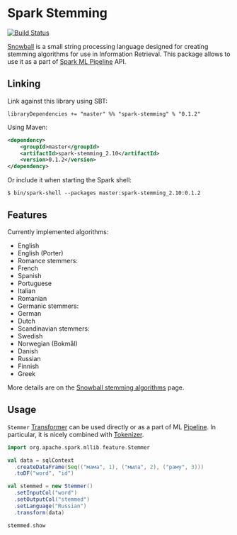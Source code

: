 # Spark Stemming

[![Build Status](https://travis-ci.org/master/spark-stemming.svg?branch=master)](https://travis-ci.org/master/spark-stemming)

[Snowball](http://snowballstem.org/) is a small string processing language
designed for creating stemming algorithms for use in Information Retrieval.
This package allows to use it as a part of [Spark ML
Pipeline](https://spark.apache.org/docs/latest/ml-guide.html) API.

## Linking

Link against this library using SBT:

```
libraryDependencies += "master" %% "spark-stemming" % "0.1.2"
```

Using Maven:

```xml
<dependency>
    <groupId>master</groupId>
    <artifactId>spark-stemming_2.10</artifactId>
    <version>0.1.2</version>
</dependency>
```

Or include it when starting the Spark shell:

```
$ bin/spark-shell --packages master:spark-stemming_2.10:0.1.2
```

## Features

Currently implemented algorithms:

* English
* English (Porter)
* Romance stemmers:
 * French
 * Spanish
 * Portuguese
 * Italian
 * Romanian
* Germanic stemmers:
 * German
 * Dutch
* Scandinavian stemmers:
 * Swedish
 * Norwegian (Bokmål)
 * Danish
* Russian
* Finnish
* Greek

More details are on the [Snowball stemming algorithms](http://snowballstem.org/algorithms/) page.

## Usage

`Stemmer`
[Transformer](https://spark.apache.org/docs/latest/ml-guide.html#transformers)
can be used directly or as a part of ML
[Pipeline](https://spark.apache.org/docs/latest/ml-guide.html#pipeline). In
particular, it is nicely combined with
[Tokenizer](https://spark.apache.org/docs/latest/ml-features.html#tokenizer).

```scala
import org.apache.spark.mllib.feature.Stemmer

val data = sqlContext
  .createDataFrame(Seq(("мама", 1), ("мыла", 2), ("раму", 3)))
  .toDF("word", "id")

val stemmed = new Stemmer()
  .setInputCol("word")
  .setOutputCol("stemmed")
  .setLanguage("Russian")
  .transform(data)

stemmed.show
```
